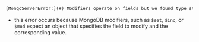```txt
[MongoServerError:](#) Modifiers operate on fields but we found type string instead. For example: {$mod: {<field>: ...}} not {$set: "Documents missing"}
```
- this error occurs because MongoDB modifiers, such as `$set`, `$inc`, or `$mod` expect an object that specifies the field to modify and the corresponding value.